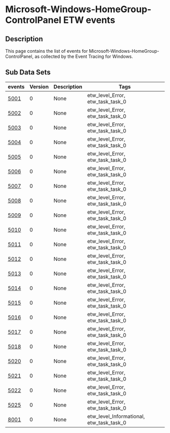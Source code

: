 # Microsoft-Windows-HomeGroup-ControlPanel ETW events

## Description
This page contains the list of events for Microsoft-Windows-HomeGroup-ControlPanel, as collected by the Event Tracing for Windows.

## Sub Data Sets
|events|Version|Description|Tags|
|---|---|---|---|
|[5001](events/event-5001.md)|0|None|etw_level_Error, etw_task_task_0|
|[5002](events/event-5002.md)|0|None|etw_level_Error, etw_task_task_0|
|[5003](events/event-5003.md)|0|None|etw_level_Error, etw_task_task_0|
|[5004](events/event-5004.md)|0|None|etw_level_Error, etw_task_task_0|
|[5005](events/event-5005.md)|0|None|etw_level_Error, etw_task_task_0|
|[5006](events/event-5006.md)|0|None|etw_level_Error, etw_task_task_0|
|[5007](events/event-5007.md)|0|None|etw_level_Error, etw_task_task_0|
|[5008](events/event-5008.md)|0|None|etw_level_Error, etw_task_task_0|
|[5009](events/event-5009.md)|0|None|etw_level_Error, etw_task_task_0|
|[5010](events/event-5010.md)|0|None|etw_level_Error, etw_task_task_0|
|[5011](events/event-5011.md)|0|None|etw_level_Error, etw_task_task_0|
|[5012](events/event-5012.md)|0|None|etw_level_Error, etw_task_task_0|
|[5013](events/event-5013.md)|0|None|etw_level_Error, etw_task_task_0|
|[5014](events/event-5014.md)|0|None|etw_level_Error, etw_task_task_0|
|[5015](events/event-5015.md)|0|None|etw_level_Error, etw_task_task_0|
|[5016](events/event-5016.md)|0|None|etw_level_Error, etw_task_task_0|
|[5017](events/event-5017.md)|0|None|etw_level_Error, etw_task_task_0|
|[5018](events/event-5018.md)|0|None|etw_level_Error, etw_task_task_0|
|[5020](events/event-5020.md)|0|None|etw_level_Error, etw_task_task_0|
|[5021](events/event-5021.md)|0|None|etw_level_Error, etw_task_task_0|
|[5022](events/event-5022.md)|0|None|etw_level_Error, etw_task_task_0|
|[5025](events/event-5025.md)|0|None|etw_level_Error, etw_task_task_0|
|[8001](events/event-8001.md)|0|None|etw_level_Informational, etw_task_task_0|
